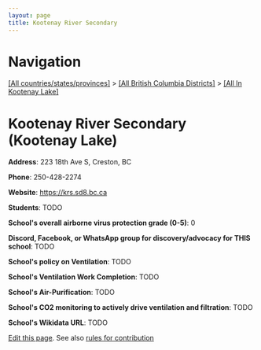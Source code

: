 ```yaml
---
layout: page
title: Kootenay River Secondary
---
```

# Navigation

[[All countries/states/provinces]](../../..) > [[All British Columbia Districts]](../..) > [[All In Kootenay Lake]](..)

# Kootenay River Secondary (Kootenay Lake)

**Address**: 223 18th Ave S, Creston, BC

**Phone**: 250-428-2274

**Website**: <https://krs.sd8.bc.ca>

**Students**: TODO

**School's overall airborne virus protection grade (0-5)**: 0

**Discord, Facebook, or WhatsApp group for discovery/advocacy for THIS school**: TODO

**School's policy on Ventilation**: TODO

**School's Ventilation Work Completion**: TODO

**School's Air-Purification**: TODO

**School's CO2 monitoring to actively drive ventilation and filtration**: TODO

**School's Wikidata URL**: TODO


[Edit this page](https://github.com/ventilate-schools/BC/edit/main/./Kootenay_Lake/Kootenay_River_Secondary.md). See also [rules for contribution](../../../contribution-rules/)